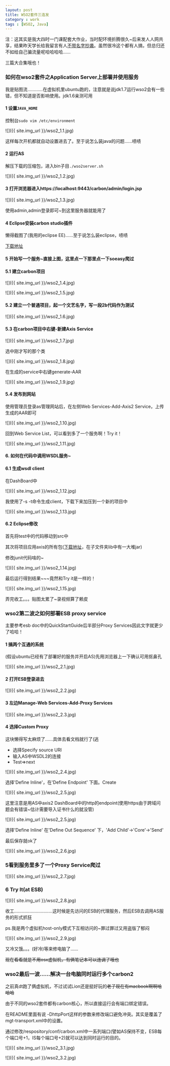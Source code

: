 ```yaml
---
layout: post
title: WSO2套件三连发
category : work
tags : [WSO2, Java]
---
```


注：这其实是我大四时一门课配套大作业，当时配环境折腾很久~后来发人人网共享，结果昨天学长给我留言有人[不带名字抄袭](http://blog.csdn.net/xo_zhang/article/details/9200013)。虽然很冷这个都有人搞，但总归还不如给自己骗流量呢哈哈哈哈……

三篇大合集哦也！

### 如何在wso2套件之Application Server上部署并使用服务

我是贴图流…………在虚拟机里ubuntu跑的，注意就是说jdk1.7运行wso2会有一些错，但不知道是否影响使用。jdk1.6亲测可用

#### 1 设置`JAVA_HOME`

控制台`sudo vim /etc/environment`

![]({{ site.img_url }}/wso2_1.1.jpg)

这样每次开机都就自动设置进去了。至于说怎么装java的问题……啧啧

#### 2 运行AS

解压下载的压缩包，进入bin子目`./wso2server.sh`

![]({{ site.img_url }}/wso2_1.2.jpg)

#### 3 打开浏览器进入https://localhost:9443/carbon/admin/login.jsp

![]({{ site.img_url }}/wso2_1.3.jpg)

使用admin,admin登录即可~到这里服务器就能用了

#### 4 Eclipse安装carbon studio插件

懒得截图了(我用的eclipse EE)……至于说怎么装eclipse，啧啧

[下载地址](http://wso2.org/downloads/carbon-studio)

#### 5 开始写一个服务~直接上图，这里点一下那里点一下soeasy爬过

#### 5.1 建立carbon项目

![]({{ site.img_url }}/wso2_1.4.jpg) 

![]({{ site.img_url }}/wso2_1.5.jpg)

#### 5.2 建立一个普通项目，起一个文艺名字，写一段2b代码作为测试

![]({{ site.img_url }}/wso2_1.6.jpg)

#### 5.3 在carbon项目中右键-新建Axis Service

![]({{ site.img_url }}/wso2_1.7.jpg)

选中刚才写的那个类

![]({{ site.img_url }}/wso2_1.8.jpg)

在生成的service中右键generate-AAR

![]({{ site.img_url }}/wso2_1.9.jpg)

#### 5.4 发布到网站

使用管理员登录as管理网站后，在左侧Web Services-Add-Axis2 Service，上传生成的AAR即可

![]({{ site.img_url }}/wso2_1.10.jpg)

回到Web Service List，可以看到多了一个服务啊！Try it！

![]({{ site.img_url }}/wso2_1.11.jpg)

#### 6. 如何在代码中调用WSDL服务~

#### 6.1 生成wsdl client

在DashBoard中

![]({{ site.img_url }}/wso2_1.12.jpg)

我使用了-s -t命令生成client，下载下来加压到一个新的项目中

![]({{ site.img_url }}/wso2_1.13.jpg)

#### 6.2 Eclipse修改

首先将test中的代码移动到src中

其次将项目应用axis的所有包([下载地址](http://axis.apache.org/axis2/java/core/download.cgi)，在子文件夹lib中有一大堆jar)

修改junit代码啥的~

![]({{ site.img_url }}/wso2_1.14.jpg)

最后运行得到结果~~~竟然和Try it是一样的！

![]({{ site.img_url }}/wso2_1.15.jpg)

弄完收工。。。贴图太累了~录视频算了赖皮

### wso2第二波之如何部署ESB proxy service

主要参考esb doc中的QuickStartGuide后半部分Proxy Services因此文字就更少了哈哈！

#### 1 搞两个互通的系统

(假设ubuntu已经有了部署好的服务并开启AS)先用浏览器上一下确认可用抠鼻孔

![]({{ site.img_url }}/wso2_2.1.jpg)

#### 2 打开ESB登录进去

![]({{ site.img_url }}/wso2_2.2.jpg)

#### 3 左边Manage-Web Services-Add-Proxy Services

![]({{ site.img_url }}/wso2_2.3.jpg)

#### 4 选择Custom Proxy

这块懒得写太麻烦了……具体去看文档就行了(逃

- 选择Specify source URI
- 输入AS中WSDL2的连接
- Test=>next

![]({{ site.img_url }}/wso2_2.4.jpg)

选择'Define Inline'，在'Define Endpoint' 下面。Create

![]({{ site.img_url }}/wso2_2.5.jpg)

这里注意是用AS中axis2 DashBoard中的http的endpoint(使用https由于跨域问题会有错误~估计需要导入证书什么的就没管)

![]({{ site.img_url }}/wso2_2.5.jpg)

选择'Define Inline' 在'Define Out Sequence' 下，'Add Child'->'Core'->'Send'

最后保存就ok了

![]({{ site.img_url }}/wso2_2.6.jpg)

### 5看到服务里多了一个Proxy Service爬过

![]({{ site.img_url }}/wso2_2.7.jpg)

### 6 Try It(at ESB)

![]({{ site.img_url }}/wso2_2.8.jpg)

收工…………………………这时候是先访问的ESB的代理服务，然后ESB去调用AS服务的形式抓狂

ps.我是两个虚拟机host-only模式下互相访问的~罪过罪过又用盗版了郁闷

![]({{ site.img_url }}/wso2_2.9.jpg)

又冷又饿。。。(好冷)等来修电脑了……

~~现在看看就是不用osx虚拟机，有俩笔记本可以连调了哦也~~

### wso2最后一波……解决一台电脑同时运行多个carbon2

之前真dt跑了俩虚拟机，不过试试Lion还是挺好玩的~~老子现在有macbook啊啊哈哈哈~~

由于不同的wso2套件都有carbon核心，所以直接运行会有端口绑定错误。

在README里面有说 -DhttpPort这样的参数来修改端口避免冲突。其实是覆盖了mgt-transport.xml中的设置。

通过修改/respository/conf/carbon.xml中一系列端口(譬如AS保持不变，ESB每个端口号+1，IS每个端口号+2)就可以达到同时运行的目的。

![]({{ site.img_url }}/wso2_3.1.jpg)

![]({{ site.img_url }}/wso2_3.2.jpg)